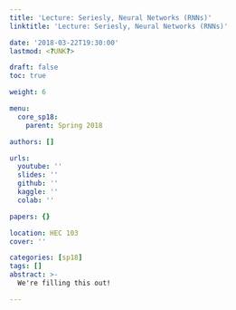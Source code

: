 ```yaml
---
title: 'Lecture: Seriesly, Neural Networks (RNNs)'
linktitle: 'Lecture: Seriesly, Neural Networks (RNNs)'

date: '2018-03-22T19:30:00'
lastmod: <?UNK?>

draft: false
toc: true

weight: 6

menu:
  core_sp18:
    parent: Spring 2018

authors: []

urls:
  youtube: ''
  slides: ''
  github: ''
  kaggle: ''
  colab: ''

papers: {}

location: HEC 103
cover: ''

categories: [sp18]
tags: []
abstract: >-
  We're filling this out!

---
```


<!-- TODO Add Meeting Notes/Contents here -->
<!-- NOTE Refer the Documentation if you're unsure how to format/add to this. -->
